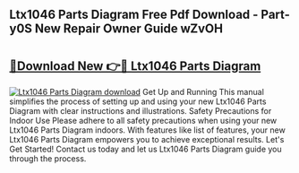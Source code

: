 ## Ltx1046 Parts Diagram Free Pdf Download - Part-y0S New Repair Owner Guide wZvOH

# <h2><a href="http://dflz88.blite.top/?on=Ltx1046+Parts+Diagram">🔗Download New 👉🔴 Ltx1046 Parts Diagram</a></h2>

[![Ltx1046 Parts Diagram download](https://i.imgur.com/lujVjoI.png)](http://dflz88.blite.top/?on=Ltx1046+Parts+Diagram)
Get Up and Running This manual simplifies the process of setting up and using your new Ltx1046 Parts Diagram with clear instructions and illustrations. Safety Precautions for Indoor Use Please adhere to all safety precautions when using your new Ltx1046 Parts Diagram indoors. With features like list of features, your new Ltx1046 Parts Diagram empowers you to achieve exceptional results. Let's Get Started! Contact us today and let us Ltx1046 Parts Diagram guide you through the process.
